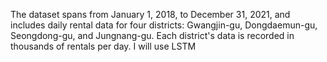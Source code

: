 The dataset spans from January 1, 2018, to December 31, 2021, and includes daily rental data for four districts: Gwangjin-gu, Dongdaemun-gu, Seongdong-gu, and Jungnang-gu. Each district's data is recorded in thousands of rentals per day. I will use LSTM
